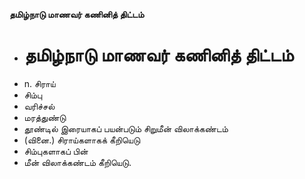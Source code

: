 **தமிழ்நாடு மாணவர் கணினித் திட்டம்**
- # தமிழ்நாடு மாணவர் கணினித் திட்டம்
- n. சிராய்
- சிம்பு
- வரிச்சல்
- மரத்துண்டு
- தூண்டில் இரையாகப் பயன்படும் சிறுமீன் விலாக்கண்டம்
- (வினை.) சிராய்களாகக் கீறியெடு
- சிம்புகளாகப் பின்
- மீன் விலாக்கண்டம் கீறியெடு.

